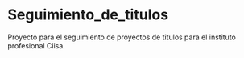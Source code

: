# Seguimiento_de_titulos
Proyecto para el seguimiento de proyectos de titulos para el instituto profesional Ciisa.

